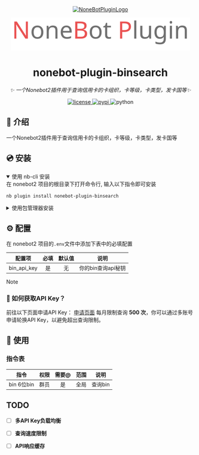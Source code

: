 <div align="center">

<a href="https://v2.nonebot.dev/store">
  <img src="https://raw.githubusercontent.com/A-kirami/nonebot-plugin-template/resources/nbp_logo.png" width="180" height="180" alt="NoneBotPluginLogo">
</a>

<p>
  <img src="https://raw.githubusercontent.com/lgc-NB2Dev/readme/main/template/plugin.svg" alt="NoneBotPluginText">
</p>

# nonebot-plugin-binsearch

_✨ 一个Nonebot2插件用于查询信用卡的卡组织，卡等级，卡类型，发卡国等✨_


<a href="./LICENSE">
    <img src="https://img.shields.io/github/license/owner/nonebot-plugin-binsearch.svg" alt="license">
</a>
<a href="https://pypi.python.org/pypi/nonebot-plugin-binsearch">
    <img src="https://img.shields.io/pypi/v/nonebot-plugin-binsearch.svg" alt="pypi">
</a>
<img src="https://img.shields.io/badge/python-3.9+-blue.svg" alt="python">

</div>



</details>

## 📖 介绍

一个Nonebot2插件用于查询信用卡的卡组织，卡等级，卡类型，发卡国等

## 💿 安装

<details open>
<summary>使用 nb-cli 安装</summary>
在 nonebot2 项目的根目录下打开命令行, 输入以下指令即可安装

    nb plugin install nonebot-plugin-binsearch

</details>

<details>
<summary>使用包管理器安装</summary>
在 nonebot2 项目的插件目录下, 打开命令行, 根据你使用的包管理器, 输入相应的安装命令

<details>
<summary>pip</summary>

    pip install nonebot-plugin-binsearch
</details>
<details>
<summary>pdm</summary>

    pdm add nonebot-plugin-binsearch
</details>
<details>
<summary>poetry</summary>

    poetry add nonebot-plugin-binsearch
</details>
<details>
<summary>conda</summary>

    conda install nonebot-plugin-binsearch
</details>

打开 nonebot2 项目根目录下的 `pyproject.toml` 文件, 在 `[tool.nonebot]` 部分追加写入

    plugins = ["nonebot_plugin_binsearch"]

</details>

## ⚙️ 配置

在 nonebot2 项目的`.env`文件中添加下表中的必填配置

| 配置项 | 必填 | 默认值 | 说明 |
|:-----:|:----:|:----:|:----:|
| bin_api_key | 是 | 无 | 你的bin查询api秘钥 |
> [!NOTE]
> ### 🔑 如何获取API Key？
>
> 前往以下页面申请API Key：
> [申请页面](https://rapidapi.com/trade-expanding-llc-trade-expanding-llc-default/api/bin-ip-checker/pricing)
> 每月限制查询 **500 次**，你可以通过多账号申请轮换API Key，以避免超出查询限制。


## 🎉 使用
### 指令表
| 指令 | 权限 | 需要@ | 范围 | 说明 |
|:-----:|:----:|:----:|:----:|:----:|
| bin 6位bin | 群员 | 是 | 全局 | 查询bin |
## TODO
- [ ] **多API Key负载均衡**
- [ ] **查询速度限制**
- [ ] **API响应缓存**


